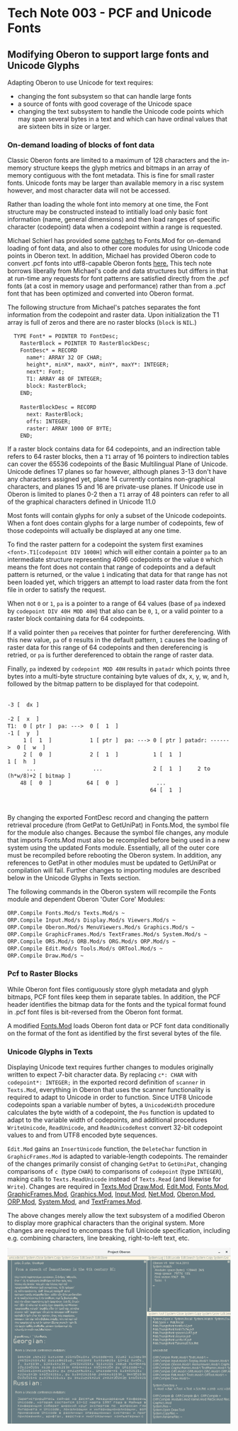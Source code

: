 # Tech Note 003 - PCF and Unicode Fonts
## Modifying Oberon to support large fonts and Unicode Glyphs

Adapting Oberon to use Unicode for text requires: 
* changing the font subsystem so that can handle large fonts
* a source of fonts with good coverage of the Unicode space
* changing the text subsystem to handle the Unicode code points which may span several bytes in a text and which can have ordinal values that are sixteen bits in size or larger.

### On-demand loading of blocks of font data

Classic Oberon fonts are limited to a maximum of 128 characters and the in-memory structure keeps the glyph metrics and bitmaps in an array of memory contiguous with the font metadata. This is fine for small raster fonts. Unicode fonts may be larger than available memory in a risc system however, and most character data will not be accessed.

Rather than loading the whole font into memory at one time, the Font structure may be constructed instead to intitially load only basic font information (name, general dimensions) and then load ranges of specific character (codepoint) data when a codepoint within a range is requested.

Michael Schierl has provided some [patches](https://github.com/schierlm/OberonEmulator/blob/master/ProposedPatches/use-utf8-charset.patch) to Fonts.Mod for on-demand loading of font data, and also to other core modules for using Unicode code points in Oberon text. In addition, Michael has provided Oberon code to convert .pcf fonts into utf8-capable Oberon fonts [here.](https://github.com/schierlm/Oberon2013Modifications/tree/master/FontConversion#mod3-convert-pcf-fonts-to-oberon-fonts) This tech note borrows liberally from Michael's code and data structures but differs in that at run-time any requests for font patterns are satisfied directly from the .pcf fonts (at a cost in memory usage and performance) rather than from a .pcf font that has been optimized and converted into Oberon format.

The following structure from Michael's patches separates the font information from the codepoint and raster data. Upon initialization the T1 array is full of zeros and there are no raster blocks (`block` is `NIL`.)

```  
  TYPE Font* = POINTER TO FontDesc;
    RasterBlock = POINTER TO RasterBlockDesc;
    FontDesc* = RECORD
      name*: ARRAY 32 OF CHAR;
      height*, minX*, maxX*, minY*, maxY*: INTEGER;
      next*: Font;
      T1: ARRAY 48 OF INTEGER;
      block: RasterBlock;
    END;

    RasterBlockDesc = RECORD
      next: RasterBlock;
      offs: INTEGER;
      raster: ARRAY 1000 OF BYTE;
    END;

```
If a raster block contains data for 64 codepoints, and an indirection table refers to 64 raster blocks, then a `T1` array of 16 pointers to indirection tables can cover the 65536 codepoints of the Basic Multilingual Plane of Unicode. Unicode defines 17 planes so far however, although planes 3-13 don't have any characters assigned yet, plane 14 currently contains non-graphical characters, and planes 15 and 16 are private-use planes. If Unicode use in Oberon is limited to planes 0-2 then a `T1` array of 48 pointers can refer to all of the graphical characters defined in Unicode 11.0

Most fonts will contain glyphs for only a subset of the Unicode codepoints. When a font does contain glyphs for a large number of codepoints, few of those codepoints will actually be displayed at any one time.

To find the raster pattern for a codepoint the system first examines `<font>.T1[codepoint DIV 1000H]` which will either contain a pointer `pa` to an intermediate structure representing 4096 codepoints or the value `0` which means the font does not contain that range of codepoints and a default pattern is returned, or the value `1` indicating that data for that range has not been loaded yet, which triggers an attempt to load raster data from the font file in order to satisfy the request. 

When not `0` or `1`, `pa` is a pointer to a range of 64 values (base of `pa` indexed by `codepoint DIV 40H MOD 40H`) that also can be `0`, `1`, or a valid pointer to a raster block containing data for 64 codepoints. 

If a valid pointer then `pa` receives that pointer for further dereferencing.  With this new value, `pa` of `0` results in the default pattern, `1` causes the loading of raster data for this range of 64 codepoints and then dereferencing is retried, or `pa` is further dereferenced to obtain the range of raster data.

Finally, `pa` indexed by `codepoint MOD 40H` results in `patadr` which points three bytes into a multi-byte structure containing byte values of dx, x, y, w, and h, followed by the bitmap pattern to be displayed for that codepoint. 
 
```
                                                                        -3 [  dx ]
                                                                        -2 [  x  ]
T1:  0 [ ptr ]  pa: --->  0 [  1  ]                                     -1 [  y  ]
     1 [  1  ]            1 [ ptr ]  pa: ---> 0 [ ptr ] patadr: ------>  0 [  w  ]
     2 [  0  ]            2 [  1  ]           1 [  1  ]                  1 [  h  ]
      ...                  ...                2 [  1  ]     2 to (h*w/8)+2 [ bitmap ]
    48 [  0  ]           64 [  0  ]            ...
                                             64 [  1  ]
    
    
 ```   
By changing the exported FontDesc record and changing the pattern retrieval procedure (from GetPat to GetUniPat) in Fonts.Mod, the symbol file for the module also changes. Because the symbol file changes, any module that imports Fonts.Mod must also be recompiled before being used in a new system using the updated Fonts module. Essentially, all of the outer core must be recompiled before rebooting the Oberon system. In addition, any references to GetPat in other modules must be updated to GetUniPat or compilation will fail. Further changes to importing modules are described below in the Unicode Glyphs in Texts section.

The following commands in the Oberon system will recompile the Fonts module and dependent Oberon 'Outer Core' Modules:

```
ORP.Compile Fonts.Mod/s Texts.Mod/s ~
ORP.Compile Input.Mod/s Display.Mod/s Viewers.Mod/s ~
ORP.Compile Oberon.Mod/s MenuViewers.Mod/s Graphics.Mod/s ~
ORP.Compile GraphicFrames.Mod/s TextFrames.Mod/s System.Mod/s ~
ORP.Compile ORS.Mod/s ORB.Mod/s ORG.Mod/s ORP.Mod/s ~
ORP.Compile Edit.Mod/s Tools.Mod/s ORTool.Mod/s ~
ORP.Compile Draw.Mod/s ~
```

### Pcf to Raster Blocks

While Oberon font files contiguously store glyph metadata and glyph bitmaps, PCF font files keep them in separate tables. In addition, the PCF header identifies the bitmap data for the fonts and the typical format found in .pcf font files is bit-reversed from the Oberon font format.

A modified [Fonts.Mod](https://raw.githubusercontent.com/io-core/Edit/main/Fonts.Mod) loads Oberon font data or PCF font data conditionally on the format of the font as identified by the first several bytes of the file.

### Unicode Glyphs in Texts

Displaying Unicode text requires further changes to modules originally written to expect 7-bit character data. By replacing `c*: CHAR` with `codepoint*: INTEGER;` in the exported record definition of `scanner` in `Texts.Mod`, everything in Oberon that uses the scanner functionality is required to adapt to Unicode in order to function. Since UTF8 Unicode codepoints span a variable number of bytes, a `UnicodeWidth` procedure calculates the byte width of a codepoint, the `Pos` function is updated to adapt to the variable width of codepoints, and additional procedures `WriteUnicode`, `ReadUnicode`, and `ReadUnicodeRest` convert 32-bit codepoint values to and from UTF8 encoded byte sequences.

`Edit.Mod` gains an `InsertUnicode` function, the `DeleteChar` function in `GraphicFrames.Mod` is adapted to variable-length codepoints. The remainder of the changes primarily consist of changing `GetPat` to `GetUniPat`, changing comparisons of `c `(type `CHAR`) to comparisons of `codepoint` (type `INTEGER`), making calls to `Texts.ReadUnicode` instead of `Texts.Read` (and likewise for `Write`). Changes are required in [Texts.Mod](https://github.com/io-core/Edit/blob/main/Texts.Mod) [Draw.Mod](https://github.com/io-core/Draw/blob/main/Draw.Mod), [Edit.Mod](https://github.com/io-core/Edit/blob/main/Edit.Mod), [Fonts.Mod](https://github.com/io-core/Edit/blob/main/Fonts.Mod), [GraphicFrames.Mod](https://github.com/io-core/Draw/blob/main/GraphicFrames.Mod), [Graphics.Mod](https://github.com/io-core/Draw/blob/main/Graphics.Mod), [Input.Mod](https://github.com/io-core/Oberon/blob/main/Input.Mod), [Net.Mod](https://github.com/io-core/System/blob/main/Net.Mod), [Oberon.Mod](https://github.com/io-core/Oberon/blob/main/Oberon.Mod), [ORP.Mod](https://github.com/io-core/Build/blob/main/ORP.Mod), [System.Mod](https://github.com/io-core/System/blob/main/System.Mod), and [TextFrames.Mod](https://github.com/io-core/Edit/blob/main/TextFrames.Mod). 

The above changes merely allow the text subsystem of a modified Oberon to display more graphical characters than the original system. More changes are required to encompass the full Unicode specification, including e.g. combining characters, line breaking, right-to-left text, etc.

![font example](https://github.com/io-core/Technotes/blob/main/images/fonts.png "font example")
